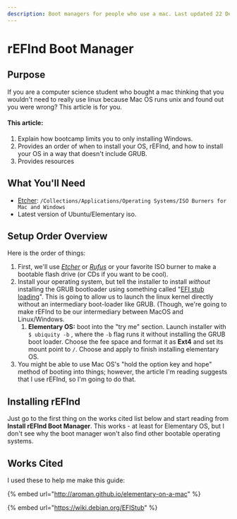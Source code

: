 ```yaml
---
description: Boot managers for people who use a mac. Last updated 22 Dec 2021.
---
```


# rEFInd Boot Manager

## Purpose

If you are a computer science student who bought a mac thinking that you wouldn't need to really use linux because Mac OS runs unix and found out you were wrong? This article is for you.

#### This article:

1. Explain how bootcamp limits you to only installing Windows.&#x20;
2. Provides an order of when to install your OS, rEFInd, and how to install your OS in a way that doesn't include GRUB.
3. Provides resources

## What You'll Need

* [Etcher](https://etcher.download/): `/Collections/Applications/Operating Systems/ISO Burners for Mac and Windows`
* Latest version of Ubuntu/Elementary iso.

## Setup Order Overview

Here is the order of things:

1. First, we'll use [_Etcher_](https://etcher.download/) or [_Rufus_](https://rufus.ie/en/) or your favorite ISO burner to make a bootable flash drive (or CDs if you want to be cool).
2. Install your operating system, but tell the installer to install _without_ installing the GRUB bootloader using something called "[EFI stub loading](https://wiki.debian.org/EFIStub)". This is going to allow us to launch the linux kernel directly without an intermediary boot-loader like GRUB. (Though, we're going to make rEFInd to be our intermediary between MacOS and Linux/Windows.
   1. **Elementary OS:** boot into the "try me" section. Launch installer with `$ ubiquity -b` , where the `-b` flag runs it without installing the GRUB boot loader. Choose the fee space and format it as **Ext4** and set its mount point to `/`. Choose and apply to finish installing elementary OS.
3. You might be able to use Mac OS's "hold the option key and hope" method of booting into things; however, the article I'm reading suggests that I use rEFInd, so I'm going to do that.

## Installing rEFInd

Just go to the first thing on the works cited list below and start reading from **Install rEFInd Boot Manager**. This works - at least for Elementary OS, but I don't see why the boot manager won't also find other bootable operating systems.

## Works Cited

I used these to help me make this guide:

{% embed url="http://aroman.github.io/elementary-on-a-mac" %}

{% embed url="https://wiki.debian.org/EFIStub" %}
